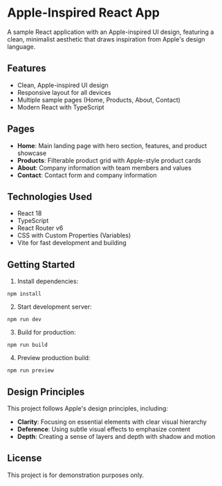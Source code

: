 # Apple-Inspired React App

A sample React application with an Apple-inspired UI design, featuring a clean, minimalist aesthetic that draws inspiration from Apple's design language.

## Features

- Clean, Apple-inspired UI design
- Responsive layout for all devices
- Multiple sample pages (Home, Products, About, Contact)
- Modern React with TypeScript

## Pages

- **Home**: Main landing page with hero section, features, and product showcase
- **Products**: Filterable product grid with Apple-style product cards
- **About**: Company information with team members and values
- **Contact**: Contact form and company information

## Technologies Used

- React 18
- TypeScript
- React Router v6
- CSS with Custom Properties (Variables)
- Vite for fast development and building

## Getting Started

1. Install dependencies:
```
npm install
```

2. Start development server:
```
npm run dev
```

3. Build for production:
```
npm run build
```

4. Preview production build:
```
npm run preview
```

## Design Principles

This project follows Apple's design principles, including:

- **Clarity**: Focusing on essential elements with clear visual hierarchy
- **Deference**: Using subtle visual effects to emphasize content
- **Depth**: Creating a sense of layers and depth with shadow and motion

## License

This project is for demonstration purposes only. 